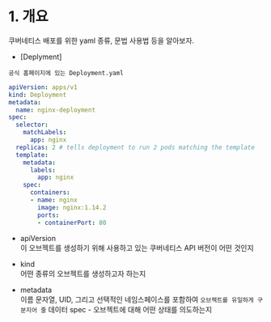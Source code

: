 

# 1. 개요 

 
 쿠버네티스 배포를 위한 yaml 종류, 문법 사용법 등을 알아보자.

- [Deplyment]


`공식 홈페이지에 있는 Deployment.yaml`

```yaml
apiVersion: apps/v1
kind: Deployment
metadata:
  name: nginx-deployment
spec:
  selector:
    matchLabels:
      app: nginx
  replicas: 2 # tells deployment to run 2 pods matching the template
  template:
    metadata:
      labels:
        app: nginx
    spec:
      containers:
      - name: nginx
        image: nginx:1.14.2
        ports:
        - containerPort: 80

```

* apiVersion  <br> 이 오브젝트를 생성하기 위해 사용하고 있는 쿠버네티스 API 버전이 어떤 것인지

* kind <br> 어떤 종류의 오브젝트를 생성하고자 하는지
* metadata <br> 이름 문자열, UID, 그리고 선택적인 네임스페이스를 포함하여 `오브젝트를 유일하게 구분지어 줄` 데이터
spec - 오브젝트에 대해 어떤 상태를 의도하는지